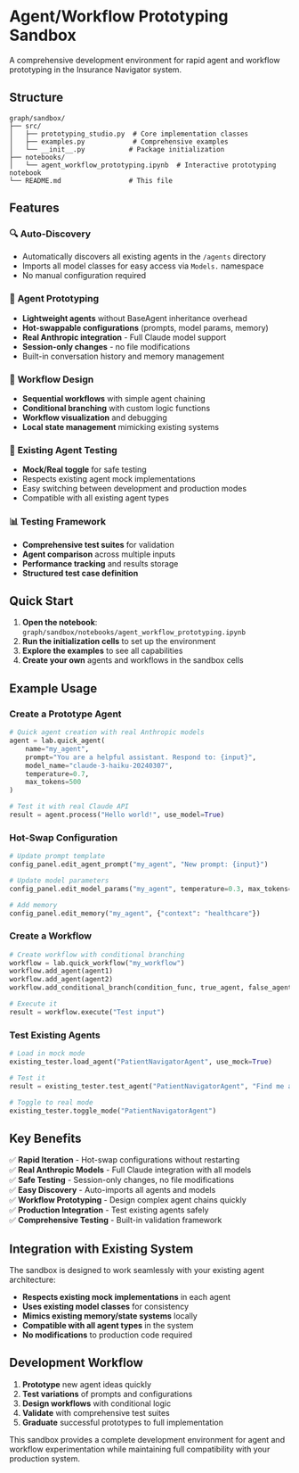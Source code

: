 # Agent/Workflow Prototyping Sandbox

A comprehensive development environment for rapid agent and workflow prototyping in the Insurance Navigator system.

## Structure

```
graph/sandbox/
├── src/
│   ├── prototyping_studio.py  # Core implementation classes
│   ├── examples.py            # Comprehensive examples
│   └── __init__.py           # Package initialization
├── notebooks/
│   └── agent_workflow_prototyping.ipynb  # Interactive prototyping notebook
└── README.md                 # This file
```

## Features

### 🔍 **Auto-Discovery**
- Automatically discovers all existing agents in the `/agents` directory
- Imports all model classes for easy access via `Models.` namespace
- No manual configuration required

### 🧪 **Agent Prototyping**
- **Lightweight agents** without BaseAgent inheritance overhead
- **Hot-swappable configurations** (prompts, model params, memory)
- **Real Anthropic integration** - Full Claude model support
- **Session-only changes** - no file modifications
- Built-in conversation history and memory management

### 🔗 **Workflow Design**
- **Sequential workflows** with simple agent chaining
- **Conditional branching** with custom logic functions
- **Workflow visualization** and debugging
- **Local state management** mimicking existing systems

### 🤖 **Existing Agent Testing**
- **Mock/Real toggle** for safe testing
- Respects existing agent mock implementations
- Easy switching between development and production modes
- Compatible with all existing agent types

### 📊 **Testing Framework**
- **Comprehensive test suites** for validation
- **Agent comparison** across multiple inputs
- **Performance tracking** and results storage
- **Structured test case definition**

## Quick Start

1. **Open the notebook**: `graph/sandbox/notebooks/agent_workflow_prototyping.ipynb`
2. **Run the initialization cells** to set up the environment
3. **Explore the examples** to see all capabilities
4. **Create your own** agents and workflows in the sandbox cells

## Example Usage

### Create a Prototype Agent
```python
# Quick agent creation with real Anthropic models
agent = lab.quick_agent(
    name="my_agent",
    prompt="You are a helpful assistant. Respond to: {input}",
    model_name="claude-3-haiku-20240307",
    temperature=0.7,
    max_tokens=500
)

# Test it with real Claude API
result = agent.process("Hello world!", use_model=True)
```

### Hot-Swap Configuration
```python
# Update prompt template
config_panel.edit_agent_prompt("my_agent", "New prompt: {input}")

# Update model parameters
config_panel.edit_model_params("my_agent", temperature=0.3, max_tokens=1000)

# Add memory
config_panel.edit_memory("my_agent", {"context": "healthcare"})
```

### Create a Workflow
```python
# Create workflow with conditional branching
workflow = lab.quick_workflow("my_workflow")
workflow.add_agent(agent1)
workflow.add_agent(agent2)
workflow.add_conditional_branch(condition_func, true_agent, false_agent)

# Execute it
result = workflow.execute("Test input")
```

### Test Existing Agents
```python
# Load in mock mode
existing_tester.load_agent("PatientNavigatorAgent", use_mock=True)

# Test it
result = existing_tester.test_agent("PatientNavigatorAgent", "Find me a cardiologist")

# Toggle to real mode
existing_tester.toggle_mode("PatientNavigatorAgent")
```

## Key Benefits

✅ **Rapid Iteration** - Hot-swap configurations without restarting  
✅ **Real Anthropic Models** - Full Claude integration with all models  
✅ **Safe Testing** - Session-only changes, no file modifications  
✅ **Easy Discovery** - Auto-imports all agents and models  
✅ **Workflow Prototyping** - Design complex agent chains quickly  
✅ **Production Integration** - Test existing agents safely  
✅ **Comprehensive Testing** - Built-in validation framework  

## Integration with Existing System

The sandbox is designed to work seamlessly with your existing agent architecture:

- **Respects existing mock implementations** in each agent
- **Uses existing model classes** for consistency
- **Mimics existing memory/state systems** locally
- **Compatible with all agent types** in the system
- **No modifications** to production code required

## Development Workflow

1. **Prototype** new agent ideas quickly
2. **Test variations** of prompts and configurations
3. **Design workflows** with conditional logic
4. **Validate** with comprehensive test suites
5. **Graduate** successful prototypes to full implementation

This sandbox provides a complete development environment for agent and workflow experimentation while maintaining full compatibility with your production system. 
